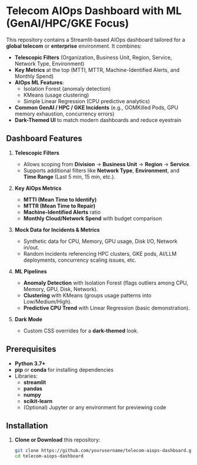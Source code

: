 # Telecom AIOps Dashboard with ML (GenAI/HPC/GKE Focus)

This repository contains a Streamlit-based AIOps dashboard tailored for a **global telecom** or **enterprise** environment. It combines:

- **Telescopic Filters** (Organization, Business Unit, Region, Service, Network Type, Environment)
- **Key Metrics** at the top (MTTI, MTTR, Machine-Identified Alerts, and Monthly Spend)
- **AIOps ML Features**:
  - Isolation Forest (anomaly detection)
  - KMeans (usage clustering)
  - Simple Linear Regression (CPU predictive analytics)
- **Common GenAI / HPC / GKE Incidents** (e.g., OOMKilled Pods, GPU memory exhaustion, concurrency errors)
- **Dark-Themed UI** to match modern dashboards and reduce eyestrain

## Dashboard Features

1. **Telescopic Filters**  
   - Allows scoping from **Division** -> **Business Unit** -> **Region** -> **Service**.  
   - Supports additional filters like **Network Type**, **Environment**, and **Time Range** (Last 5 min, 15 min, etc.).

2. **Key AIOps Metrics**  
   - **MTTI (Mean Time to Identify)**  
   - **MTTR (Mean Time to Repair)**  
   - **Machine-Identified Alerts** ratio  
   - **Monthly Cloud/Network Spend** with budget comparison

3. **Mock Data for Incidents & Metrics**  
   - Synthetic data for CPU, Memory, GPU usage, Disk I/O, Network in/out.  
   - Random incidents referencing HPC clusters, GKE pods, AI/LLM deployments, concurrency scaling issues, etc.

4. **ML Pipelines**  
   - **Anomaly Detection** with Isolation Forest (flags outliers among CPU, Memory, GPU, Disk, Network).  
   - **Clustering** with KMeans (groups usage patterns into Low/Medium/High).  
   - **Predictive CPU Trend** with Linear Regression (basic demonstration).

5. **Dark Mode**  
   - Custom CSS overrides for a **dark-themed** look.

## Prerequisites

- **Python 3.7+**  
- **pip** or **conda** for installing dependencies  
- Libraries:
  - **streamlit**  
  - **pandas**  
  - **numpy**  
  - **scikit-learn**  
  - (Optional) Jupyter or any environment for previewing code

## Installation

1. **Clone or Download** this repository:
   ```bash
   git clone https://github.com/yourusername/telecom-aiops-dashboard.git
   cd telecom-aiops-dashboard
